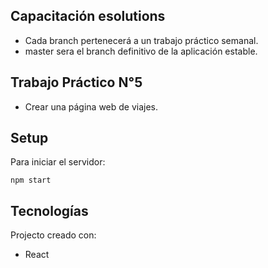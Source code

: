 ## Capacitación esolutions
* Cada branch pertenecerá a un trabajo práctico semanal.
* master sera el branch definitivo de la aplicación estable.

## Trabajo Práctico N°5
* Crear una página web de viajes.

## Setup
Para iniciar el servidor:
```
npm start
```

## Tecnologías
Projecto creado con:
* React
